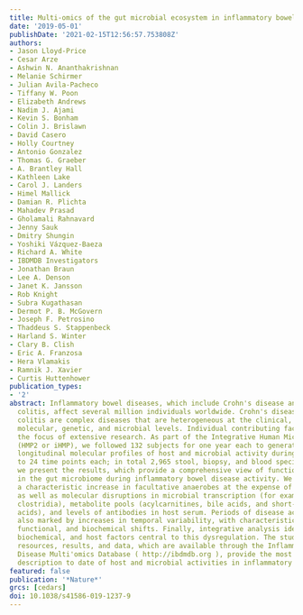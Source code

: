 ```yaml
---
title: Multi-omics of the gut microbial ecosystem in inflammatory bowel diseases
date: '2019-05-01'
publishDate: '2021-02-15T12:56:57.753808Z'
authors:
- Jason Lloyd-Price
- Cesar Arze
- Ashwin N. Ananthakrishnan
- Melanie Schirmer
- Julian Avila-Pacheco
- Tiffany W. Poon
- Elizabeth Andrews
- Nadim J. Ajami
- Kevin S. Bonham
- Colin J. Brislawn
- David Casero
- Holly Courtney
- Antonio Gonzalez
- Thomas G. Graeber
- A. Brantley Hall
- Kathleen Lake
- Carol J. Landers
- Himel Mallick
- Damian R. Plichta
- Mahadev Prasad
- Gholamali Rahnavard
- Jenny Sauk
- Dmitry Shungin
- Yoshiki Vázquez-Baeza
- Richard A. White
- IBDMDB Investigators
- Jonathan Braun
- Lee A. Denson
- Janet K. Jansson
- Rob Knight
- Subra Kugathasan
- Dermot P. B. McGovern
- Joseph F. Petrosino
- Thaddeus S. Stappenbeck
- Harland S. Winter
- Clary B. Clish
- Eric A. Franzosa
- Hera Vlamakis
- Ramnik J. Xavier
- Curtis Huttenhower
publication_types:
- '2'
abstract: Inflammatory bowel diseases, which include Crohn's disease and ulcerative
  colitis, affect several million individuals worldwide. Crohn's disease and ulcerative
  colitis are complex diseases that are heterogeneous at the clinical, immunological,
  molecular, genetic, and microbial levels. Individual contributing factors have been
  the focus of extensive research. As part of the Integrative Human Microbiome Project
  (HMP2 or iHMP), we followed 132 subjects for one year each to generate integrated
  longitudinal molecular profiles of host and microbial activity during disease (up
  to 24 time points each; in total 2,965 stool, biopsy, and blood specimens). Here
  we present the results, which provide a comprehensive view of functional dysbiosis
  in the gut microbiome during inflammatory bowel disease activity. We demonstrate
  a characteristic increase in facultative anaerobes at the expense of obligate anaerobes,
  as well as molecular disruptions in microbial transcription (for example, among
  clostridia), metabolite pools (acylcarnitines, bile acids, and short-chain fatty
  acids), and levels of antibodies in host serum. Periods of disease activity were
  also marked by increases in temporal variability, with characteristic taxonomic,
  functional, and biochemical shifts. Finally, integrative analysis identified microbial,
  biochemical, and host factors central to this dysregulation. The study's infrastructure
  resources, results, and data, which are available through the Inflammatory Bowel
  Disease Multi'omics Database ( http://ibdmdb.org ), provide the most comprehensive
  description to date of host and microbial activities in inflammatory bowel diseases.
featured: false
publication: '*Nature*'
grcs: [cedars]
doi: 10.1038/s41586-019-1237-9
---
```



